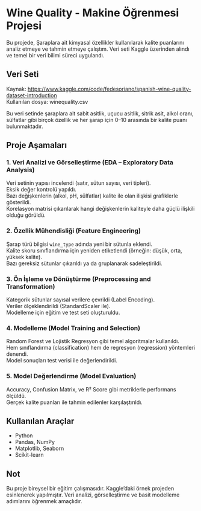 # Wine Quality - Makine Öğrenmesi Projesi

Bu projede, Şaraplara ait kimyasal özellikler kullanılarak kalite puanlarını analiz etmeye ve tahmin etmeye çalıştım. Veri seti Kaggle üzerinden alındı ve temel bir veri bilimi süreci uygulandı.

## Veri Seti

Kaynak: https://www.kaggle.com/code/fedesoriano/spanish-wine-quality-dataset-introduction  
Kullanılan dosya: winequality.csv

Bu veri setinde şaraplara ait sabit asitlik, uçucu asitlik, sitrik asit, alkol oranı, sülfatlar gibi birçok özellik ve her şarap için 0–10 arasında bir kalite puanı bulunmaktadır.

## Proje Aşamaları

### 1. Veri Analizi ve Görselleştirme (EDA – Exploratory Data Analysis)

Veri setinin yapısı incelendi (satır, sütun sayısı, veri tipleri).  
Eksik değer kontrolü yapıldı.  
Bazı değişkenlerin (alkol, pH, sülfatlar) kalite ile olan ilişkisi grafiklerle gösterildi.  
Korelasyon matrisi çıkarılarak hangi değişkenlerin kaliteyle daha güçlü ilişkili olduğu görüldü.

### 2. Özellik Mühendisliği (Feature Engineering)

Şarap türü bilgisi `wine_type` adında yeni bir sütunla eklendi.  
Kalite skoru sınıflandırma için yeniden etiketlendi (örneğin: düşük, orta, yüksek kalite).  
Bazı gereksiz sütunlar çıkarıldı ya da gruplanarak sadeleştirildi.

### 3. Ön İşleme ve Dönüştürme (Preprocessing and Transformation)

Kategorik sütunlar sayısal verilere çevrildi (Label Encoding).  
Veriler ölçeklendirildi (StandardScaler ile).  
Modelleme için eğitim ve test seti oluşturuldu.

### 4. Modelleme (Model Training and Selection)

Random Forest ve Lojistik Regresyon gibi temel algoritmalar kullanıldı.  
Hem sınıflandırma (classification) hem de regresyon (regression) yöntemleri denendi.  
Model sonuçları test verisi ile değerlendirildi.

### 5. Model Değerlendirme (Model Evaluation)

Accuracy, Confusion Matrix, ve R² Score gibi metriklerle performans ölçüldü.  
Gerçek kalite puanları ile tahmin edilenler karşılaştırıldı.

## Kullanılan Araçlar

- Python  
- Pandas, NumPy  
- Matplotlib, Seaborn  
- Scikit-learn

## Not

Bu proje bireysel bir eğitim çalışmasıdır. Kaggle’daki örnek projeden esinlenerek yapılmıştır. Veri analizi, görselleştirme ve basit modelleme adımlarını öğrenmek amaçlıdır.
